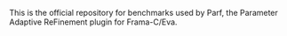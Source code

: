 This is the official repository for benchmarks used by Parf,
the Parameter Adaptive ReFinement plugin for Frama-C/Eva.
